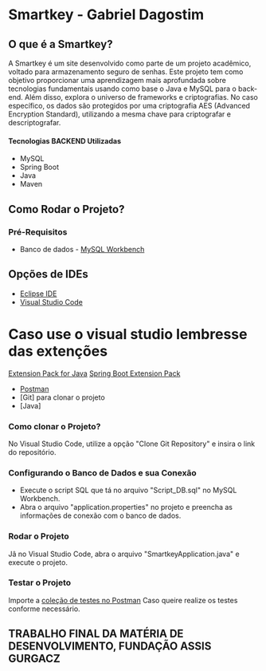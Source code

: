 # Smartkey - Gabriel Dagostim

## O que é a Smartkey?

A Smartkey é um site desenvolvido como parte de um projeto acadêmico, voltado para armazenamento seguro de senhas. Este projeto tem como objetivo proporcionar uma aprendizagem mais aprofundada sobre tecnologias fundamentais usando como base o Java e MySQL para o back-end. Além disso, explora o universo de frameworks e criptografias. No caso específico, os dados são protegidos por uma criptografia AES (Advanced Encryption Standard), utilizando a mesma chave para criptografar e descriptografar.


#### Tecnologias BACKEND Utilizadas

- MySQL
- Spring Boot
- Java
- Maven

## Como Rodar o Projeto?

### Pré-Requisitos

- Banco de dados - [MySQL Workbench](https://dev.mysql.com/downloads/workbench/)

## Opções de IDEs
- [Eclipse IDE](https://www.eclipse.org/downloads/)
- [Visual Studio Code](https://code.visualstudio.com/download) 


# Caso use o visual studio lembresse  das extenções

 [Extension Pack for Java](https://marketplace.visualstudio.com/items?itemName=vscjava.vscode-java-pack)
 [Spring Boot Extension Pack](https://marketplace.visualstudio.com/items?itemName=Pivotal.vscode-boot-dev-pack)


- [Postman](https://www.postman.com/downloads/)
- [Git] para clonar o projeto
- [Java]

### Como clonar o Projeto?

No Visual Studio Code, utilize a opção "Clone Git Repository" e insira o link do repositório.

### Configurando o Banco de Dados e sua Conexão

- Execute o script SQL que tá no arquivo "Script_DB.sql" no MySQL Workbench.
- Abra o arquivo "application.properties" no projeto e preencha as informações de conexão com o banco de dados.

### Rodar o Projeto

Jâ no Visual Studio Code, abra o arquivo "SmartkeyApplication.java" e execute o projeto.

### Testar o Projeto

Importe a [coleção de testes no Postman](https://api.postman.com/collections/23992032-90c47375-31d6-4dd5-ab67-eacaa9d4c352?access_key=PMAT-01H1YVY7AKW24B9A9BSH8Y0NFZ) Caso queire realize os testes conforme necessário.




## TRABALHO FINAL DA MATÉRIA DE DESENVOLVIMENTO, FUNDAÇÃO ASSIS GURGACZ


